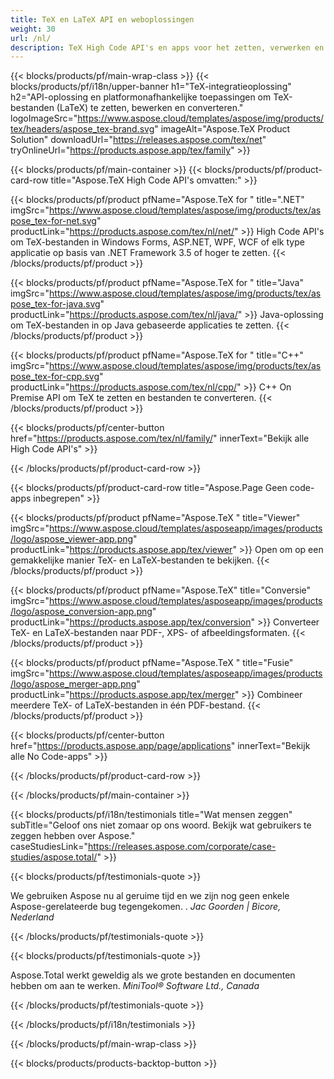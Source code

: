 ```yaml
---
title: TeX en LaTeX API en weboplossingen
weight: 30
url: /nl/
description: TeX High Code API's en apps voor het zetten, verwerken en converteren van TeX-documenten. Deze oplossing ondersteunt ook PDF, EPS, SVG en de meeste afbeeldingsformaten als uitvoerformaten.
---
```


{{< blocks/products/pf/main-wrap-class >}}
{{< blocks/products/pf/i18n/upper-banner h1="TeX-integratieoplossing" h2="API-oplossing en platformonafhankelijke toepassingen om TeX-bestanden (LaTeX) te zetten, bewerken en converteren." logoImageSrc="https://www.aspose.cloud/templates/aspose/img/products/tex/headers/aspose_tex-brand.svg" imageAlt="Aspose.TeX Product Solution" downloadUrl="https://releases.aspose.com/tex/net" tryOnlineUrl="https://products.aspose.app/tex/family" >}}

{{< blocks/products/pf/main-container >}}
{{< blocks/products/pf/product-card-row title="Aspose.TeX High Code API's omvatten:" >}}

{{< blocks/products/pf/product pfName="Aspose.TeX for " title=".NET" imgSrc="https://www.aspose.cloud/templates/aspose/img/products/tex/aspose_tex-for-net.svg" productLink="https://products.aspose.com/tex/nl/net/" >}}
High Code API's om TeX-bestanden in Windows Forms, ASP.NET, WPF, WCF of elk type applicatie op basis van .NET Framework 3.5 of hoger te zetten.
{{< /blocks/products/pf/product >}}

{{< blocks/products/pf/product pfName="Aspose.TeX for " title="Java" imgSrc="https://www.aspose.cloud/templates/aspose/img/products/tex/aspose_tex-for-java.svg" productLink="https://products.aspose.com/tex/nl/java/" >}}
Java-oplossing om TeX-bestanden in op Java gebaseerde applicaties te zetten.
{{< /blocks/products/pf/product >}}

{{< blocks/products/pf/product pfName="Aspose.TeX for " title="C++" imgSrc="https://www.aspose.cloud/templates/aspose/img/products/tex/aspose_tex-for-cpp.svg" productLink="https://products.aspose.com/tex/nl/cpp/" >}}
C++ On Premise API om TeX te zetten en bestanden te converteren.
{{< /blocks/products/pf/product >}}

{{< blocks/products/pf/center-button href="https://products.aspose.com/tex/nl/family/" innerText="Bekijk alle High Code API's" >}}

{{< /blocks/products/pf/product-card-row >}}

{{< blocks/products/pf/product-card-row title="Aspose.Page Geen code-apps inbegrepen" >}}

{{< blocks/products/pf/product pfName="Aspose.TeX " title="Viewer" imgSrc="https://www.aspose.cloud/templates/asposeapp/images/products/logo/aspose_viewer-app.png" productLink="https://products.aspose.app/tex/viewer" >}}
Open om op een gemakkelijke manier TeX- en LaTeX-bestanden te bekijken.
{{< /blocks/products/pf/product >}}

{{< blocks/products/pf/product pfName="Aspose.TeX" title="Conversie" imgSrc="https://www.aspose.cloud/templates/asposeapp/images/products/logo/aspose_conversion-app.png" productLink="https://products.aspose.app/tex/conversion" >}}
Converteer TeX- en LaTeX-bestanden naar PDF-, XPS- of afbeeldingsformaten.
{{< /blocks/products/pf/product >}}

{{< blocks/products/pf/product pfName="Aspose.TeX " title="Fusie" imgSrc="https://www.aspose.cloud/templates/asposeapp/images/products/logo/aspose_merger-app.png" productLink="https://products.aspose.app/tex/merger" >}}
Combineer meerdere TeX- of LaTeX-bestanden in één PDF-bestand.
{{< /blocks/products/pf/product >}}

{{< blocks/products/pf/center-button href="https://products.aspose.app/page/applications" innerText="Bekijk alle No Code-apps" >}}

{{< /blocks/products/pf/product-card-row >}}

{{< /blocks/products/pf/main-container >}}

{{< blocks/products/pf/i18n/testimonials title="Wat mensen zeggen" subTitle="Geloof ons niet zomaar op ons woord. Bekijk wat gebruikers te zeggen hebben over Aspose." caseStudiesLink="https://releases.aspose.com/corporate/case-studies/aspose.total/" >}}

{{< blocks/products/pf/testimonials-quote >}}
<p class="first">
 We gebruiken Aspose nu al geruime tijd en we zijn nog geen enkele Aspose-gerelateerde bug tegengekomen. .
 <em>
  Jac Goorden | Bicore, Nederland
 </em>
</p>

{{< /blocks/products/pf/testimonials-quote >}}

{{< blocks/products/pf/testimonials-quote >}}
<p class="second">
 Aspose.Total werkt geweldig als we grote bestanden en documenten hebben om aan te werken.
 <em>
  MiniTool® Software Ltd., Canada
 </em>
</p>

{{< /blocks/products/pf/testimonials-quote >}}

{{< /blocks/products/pf/i18n/testimonials >}}

{{< /blocks/products/pf/main-wrap-class >}}

{{< blocks/products/products-backtop-button >}}